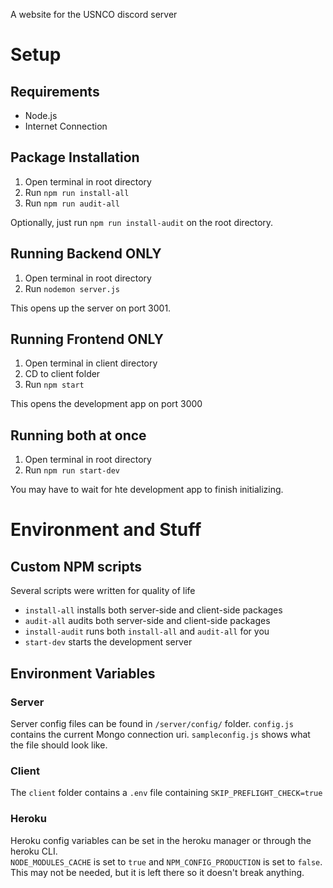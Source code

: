 A website for the USNCO discord server

# Setup
## Requirements
 - Node.js
 - Internet Connection

## Package Installation
1. Open terminal in root directory
2. Run `npm run install-all` 
3. Run `npm run audit-all` 

Optionally, just run `npm run install-audit` on the root directory.

## Running Backend ONLY
1. Open terminal in root directory
2. Run `nodemon server.js`

This opens up the server on port 3001.

## Running Frontend ONLY
1. Open terminal in client directory
2. CD to client folder
3. Run `npm start`

This opens the development app on port 3000

## Running both at once
1. Open terminal in root directory
2. Run `npm run start-dev`

You may have to wait for hte development app to finish initializing.

# Environment and Stuff
## Custom NPM scripts
Several scripts were written for quality of life
 - `install-all` installs both server-side and client-side packages
 - `audit-all` audits both server-side and client-side packages
 - `install-audit` runs both `install-all` and `audit-all` for you
 - `start-dev` starts the development server

## Environment Variables
### Server
Server config files can be found in `/server/config/` folder. `config.js` contains the current Mongo connection uri. `sampleconfig.js` shows what the file should look like.
### Client
The `client` folder contains a `.env` file containing `SKIP_PREFLIGHT_CHECK=true`
### Heroku
Heroku config variables can be set in the heroku manager or through the heroku CLI.  
`NODE_MODULES_CACHE` is set to `true` and `NPM_CONFIG_PRODUCTION` is set to `false`.  
This may not be needed, but it is left there so it doesn't break anything.
